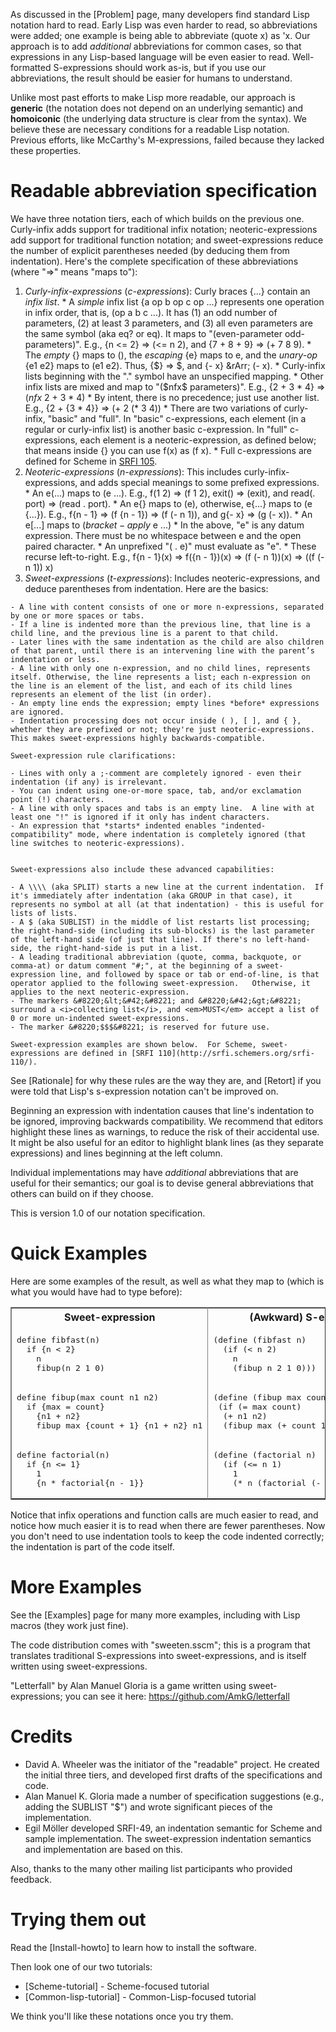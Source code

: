 As discussed in the [Problem] page, many developers find standard Lisp notation hard to read.  Early Lisp was even harder to read, so abbreviations were added; one example is being able to abbreviate (quote x) as 'x.  Our approach is to add *additional* abbreviations for common cases, so that expressions in any Lisp-based language will be even easier to read.  Well-formatted S-expressions should work as-is, but if you use our abbreviations, the result should be easier for humans to understand.

Unlike most past efforts to make Lisp more readable, our approach is **generic** (the notation does not depend on an underlying semantic) and **homoiconic** (the underlying data structure is clear from the syntax).  We believe these are necessary conditions for a readable Lisp notation.  Previous efforts, like McCarthy's M-expressions, failed because they lacked these properties.

Readable abbreviation specification
===================================

We have three notation tiers, each of which builds on the previous one. Curly-infix adds support for traditional infix notation; neoteric-expressions add support for traditional function notation; and sweet-expressions reduce the number of explicit parentheses needed (by deducing them from indentation).  Here's the complete specification of these abbreviations (where "&rArr;" means "maps to"):

1.   *Curly-infix-expressions* (*c-expressions*): Curly braces {...} contain an *infix list*.
    * A *simple* infix list {a op b op c op ...} represents one operation in infix order, that is, (op a b c ...).  It has (1) an odd number of parameters, (2) at least 3 parameters, and (3) all even parameters are the same symbol (aka eq? or eq).  It maps to "(even-parameter odd-parameters)".  E.g., {n <= 2} &rArr; (<= n 2), and {7 + 8 + 9} &rArr; (+ 7 8 9).
    * The *empty* {} maps to (), the *escaping* {e} maps to e, and the *unary-op* {e1 e2} maps to (e1 e2).  Thus, {$} &rArr; $, and {- x} &rArr; (- x).
    * Curly-infix lists beginning with the "." symbol have an unspecified mapping.
    * Other infix lists are mixed and map to "($nfx$ parameters)".  E.g., {2 + 3 * 4} &rArr; ($nfx$ 2 + 3 * 4)
    * By intent, there is no precedence; just use another list. E.g., {2 + {3 * 4}} &rArr; (+ 2 (* 3 4))
    * There are two variations of curly-infix, "basic" and "full".  In "basic" c-expressions, each element (in a regular or curly-infix list) is another basic c-expression.  In "full" c-expressions, each element is a neoteric-expression, as defined below; that means inside {} you can use f(x) as (f x).
    * Full c-expressions are defined for Scheme in [SRFI 105](http://srfi.schemers.org/srfi-105/).
2.   *Neoteric-expressions* (*n-expressions*): This includes curly-infix-expressions, and adds special meanings to some prefixed expressions.
    * An e(...) maps to (e ...).  E.g., f(1 2) &rArr; (f 1 2), exit() &rArr; (exit), and read(. port) &rArr; (read . port).
    * An e{} maps to (e), otherwise, e{...} maps to (e {...}). E.g., f{n - 1} &rArr; (f {n - 1}) &rArr; (f (- n 1)), and g{- x} &rArr; (g (- x)).
    * An e\[...] maps to ($bracket-apply$ e ...)
    * In the above, "e" is any datum expression. There must be no whitespace between e and the open paired character.
    * An unprefixed "( . e)" must evaluate as "e".
    * These recurse left-to-right.  E.g., f{n - 1}(x) &rArr; f({n - 1})(x) &rArr; (f (- n 1))(x) &rArr; ((f (- n 1)) x)
3.   *Sweet-expressions* (*t-expressions*): Includes neoteric-expressions, and deduce parentheses from indentation. Here are the basics:

    - A line with content consists of one or more n-expressions, separated by one or more spaces or tabs.
    - If a line is indented more than the previous line, that line is a child line, and the previous line is a parent to that child.
    - Later lines with the same indentation as the child are also children of that parent, until there is an intervening line with the parent’s indentation or less.
    - A line with only one n-expression, and no child lines, represents itself. Otherwise, the line represents a list; each n-expression on the line is an element of the list, and each of its child lines represents an element of the list (in order).
    - An empty line ends the expression; empty lines *before* expressions are ignored.
    - Indentation processing does not occur inside ( ), [ ], and { }, whether they are prefixed or not; they're just neoteric-expressions.  This makes sweet-expressions highly backwards-compatible.

    Sweet-expression rule clarifications:

    - Lines with only a ;-comment are completely ignored - even their indentation (if any) is irrelevant.
    - You can indent using one-or-more space, tab, and/or exclamation point (!) characters.
    - A line with only spaces and tabs is an empty line.  A line with at least one "!" is ignored if it only has indent characters.
    - An expression that *starts* indented enables "indented-compatibility" mode, where indentation is completely ignored (that line switches to neoteric-expressions).


    Sweet-expressions also include these advanced capabilities:

    - A \\\\ (aka SPLIT) starts a new line at the current indentation.  If it's immediately after indentation (aka GROUP in that case), it represents no symbol at all (at that indentation) - this is useful for lists of lists.
    - A $ (aka SUBLIST) in the middle of list restarts list processing; the right-hand-side (including its sub-blocks) is the last parameter of the left-hand side (of just that line). If there's no left-hand-side, the right-hand-side is put in a list.
    - A leading traditional abbreviation (quote, comma, backquote, or comma-at) or datum comment "#;", at the beginning of a sweet-expression line, and followed by space or tab or end-of-line, is that operator applied to the following sweet-expression.   Otherwise, it applies to the next neoteric-expression.
    - The markers &#8220;&lt;&#42;&#8221; and &#8220;&#42;&gt;&#8221; surround a <i>collecting list</i>, and <em>MUST</em> accept a list of 0 or more un-indented sweet-expressions.
    - The marker &#8220;$$$&#8221; is reserved for future use.

    Sweet-expression examples are shown below.  For Scheme, sweet-expressions are defined in [SRFI 110](http://srfi.schemers.org/srfi-110/).

See [Rationale] for why these rules are the way they are, and [Retort] if you were told that Lisp's s-expression notation can't be improved on.

Beginning an expression with indentation causes that line's indentation to be ignored, improving backwards compatibility.  We recommend that editors highlight these lines as warnings, to reduce the risk of their accidental use.  It might be also useful for an editor to highlight blank lines (as they separate expressions) and lines beginning at the left column.

Individual implementations may have *additional* abbreviations that are useful for their semantics; our goal is to devise general abbreviations that others can build on if they choose.

This is version 1.0 of our notation specification.


Quick Examples
==============

Here are some examples of the result, as well as what they map to (which is what you would have had to type before):

<table cellpadding="4" border="1" rules="cols">
<tr>
<th align="center">Sweet-expression</th>
<th align="center">(Awkward) S-expression</th>
</tr>
<tr>

<td align="left" valign="top">
<pre>
define fibfast(n)
  if {n &lt; 2}
    n
    fibup(n 2 1 0)
</pre>
</td>
<td align="left" valign="top">
<pre>
(define (fibfast n)
  (if (&lt; n 2)
    n
    (fibup n 2 1 0)))
</pre>
</td>
</tr>

<tr>
<td align="left" valign="top">
<pre>
define fibup(max count n1 n2)
  if {max = count}
    {n1 + n2}
    fibup max {count + 1} {n1 + n2} n1
</pre>
</td>
<td align="left" valign="top">
<pre>
(define (fibup max count n1 n2)
 (if (= max count)
  (+ n1 n2)
  (fibup max (+ count 1) (+ n1 n2) n1)))
</pre>
</td>
</tr>

<tr>
<td align="left" valign="top">
<pre>
define factorial(n)
  if {n &lt;= 1}
    1
    {n * factorial{n - 1}}
</pre>
</td>
<td align="left" valign="top">
<pre>
(define (factorial n)
  (if (&lt;= n 1)
    1
    (* n (factorial (- n 1)))))
</pre>
</td>
</tr>
</table>

Notice that infix operations and function calls are much easier to read, and notice how much easier it is to read when there are fewer parentheses.  Now you don't need to use indentation tools to keep the code indented correctly; the indentation is part of the code itself.

More Examples
==============

See the [Examples] page for many more examples, including with Lisp macros (they work just fine).

The code distribution comes with "sweeten.sscm"; this is a program that translates traditional S-expressions into sweet-expressions, and is itself written using sweet-expressions.

"Letterfall" by Alan Manuel Gloria is a game written using sweet-expressions; you can see it here: https://github.com/AmkG/letterfall


Credits
=======

*   David A. Wheeler was the initiator of the "readable" project.  He created the initial three tiers, and developed first drafts of the specifications and code.
*   Alan Manuel K. Gloria made a number of specification suggestions (e.g., adding the SUBLIST "$") and wrote significant pieces of the implementation.
*   Egil Möller developed SRFI-49, an indentation semantic for Scheme and sample implementation. The sweet-expression indentation semantics and implementation are based on this.

Also, thanks to the many other mailing list participants who provided feedback.


Trying them out
=============

Read the [Install-howto] to learn how to install the software.

Then look one of our two tutorials:

* [Scheme-tutorial] - Scheme-focused tutorial
* [Common-lisp-tutorial] - Common-Lisp-focused tutorial

We think you'll like these notations once you try them.

